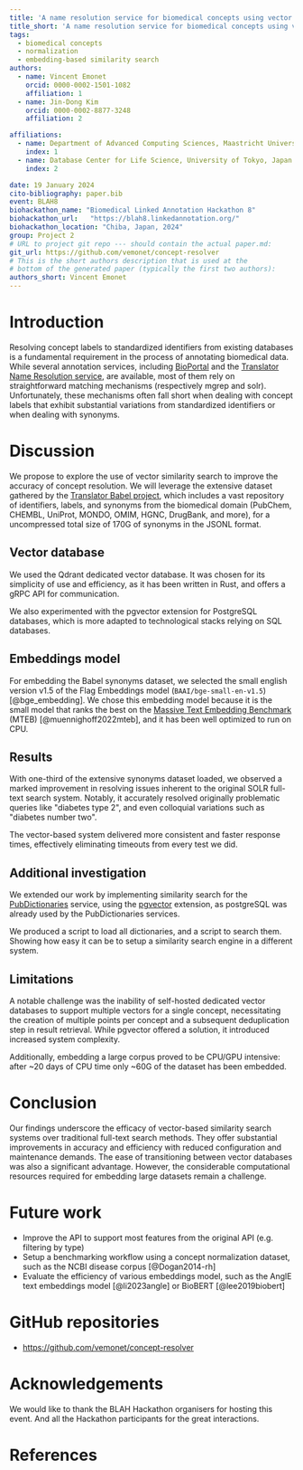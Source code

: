 ```yaml
---
title: 'A name resolution service for biomedical concepts using vector databases and similarity search'
title_short: 'A name resolution service for biomedical concepts using vector databases and similarity search'
tags:
  - biomedical concepts
  - normalization
  - embedding-based similarity search
authors:
  - name: Vincent Emonet
    orcid: 0000-0002-1501-1082
    affiliation: 1
  - name: Jin-Dong Kim
    orcid: 0000-0002-8877-3248
    affiliation: 2

affiliations:
  - name: Department of Advanced Computing Sciences, Maastricht University, The Netherlands
    index: 1
  - name: Database Center for Life Science, University of Tokyo, Japan
    index: 2

date: 19 January 2024
cito-bibliography: paper.bib
event: BLAH8
biohackathon_name: "Biomedical Linked Annotation Hackathon 8"
biohackathon_url:   "https://blah8.linkedannotation.org/"
biohackathon_location: "Chiba, Japan, 2024"
group: Project 2
# URL to project git repo --- should contain the actual paper.md:
git_url: https://github.com/vemonet/concept-resolver
# This is the short authors description that is used at the
# bottom of the generated paper (typically the first two authors):
authors_short: Vincent Emonet
---
```


# Introduction

Resolving concept labels to standardized identifiers from existing databases is a fundamental requirement in the process of annotating biomedical data. While several annotation services, including [BioPortal](https://bioportal.bioontology.org/) and the [Translator Name Resolution service](https://name-resolution-sri.renci.org/docs), are available, most of them rely on straightforward matching mechanisms (respectively mgrep and solr). Unfortunately, these mechanisms often fall short when dealing with concept labels that exhibit substantial variations from standardized identifiers or when dealing with synonyms.

# Discussion

We propose to explore the use of vector similarity search to improve the accuracy of concept resolution. We will leverage the extensive dataset gathered by the [Translator Babel project](https://github.com/TranslatorSRI/Babel), which includes a vast repository of identifiers, labels, and synonyms from the biomedical domain (PubChem, CHEMBL, UniProt, MONDO, OMIM, HGNC, DrugBank, and more), for a uncompressed total size of 170G of synonyms in the JSONL format.

## Vector database

We used the Qdrant dedicated vector database. It was chosen for its simplicity of use and efficiency, as it has been written in Rust, and offers a gRPC API for communication.

We also experimented with the pgvector extension for PostgreSQL databases, which is more adapted to technological stacks relying on SQL databases.

## Embeddings model

For embedding the Babel synonyms dataset, we selected the small english version v1.5 of the Flag Embeddings model (`BAAI/bge-small-en-v1.5`) [@bge_embedding]. We chose this embedding model because it is the small model that ranks the best on the [Massive Text Embedding Benchmark](https://huggingface.co/spaces/mteb/leaderboard) (MTEB) [@muennighoff2022mteb], and it has been well optimized to run on CPU.

## Results

With one-third of the extensive synonyms dataset loaded, we observed a marked improvement in resolving  issues inherent to the original SOLR full-text search system. Notably, it accurately resolved  originally problematic queries like "diabetes type 2", and even colloquial variations such as "diabetes number two".

The vector-based system delivered more consistent and faster response times, effectively eliminating timeouts from every test we did.


## Additional investigation

We extended our work by implementing similarity search for the [PubDictionaries](https://pubdictionaries.org/) service, using the [pgvector](https://github.com/pgvector/pgvector) extension, as postgreSQL was already used by the PubDictionaries services.

We produced a script to load all dictionaries, and a script to search them. Showing how easy it can be to setup a similarity search engine in a different system.

## Limitations

A notable challenge was the inability of self-hosted dedicated vector databases to support multiple vectors for a single concept, necessitating the creation of multiple points per concept and a subsequent deduplication step in result retrieval. While pgvector offered a solution, it introduced increased system complexity. 

Additionally, embedding a large corpus proved to be CPU/GPU intensive: after ~20 days of CPU time only ~60G of the dataset has been embedded.

# Conclusion

Our findings underscore the efficacy of vector-based similarity search  systems over traditional full-text search methods. They offer substantial improvements in accuracy and efficiency with reduced configuration and maintenance demands. The ease of transitioning between vector databases was also a significant advantage. However, the  considerable computational resources required for embedding large  datasets remain a challenge.

# Future work

* Improve the API to support most features from the original API (e.g. filtering by type)
* Setup a benchmarking workflow using a concept normalization dataset, such as the NCBI disease corpus [@Dogan2014-rh]
* Evaluate the efficiency of various embeddings model, such as the AnglE text embeddings model [@li2023angle] or BioBERT [@lee2019biobert]

# GitHub repositories

* https://github.com/vemonet/concept-resolver

# Acknowledgements
We would like to thank the BLAH Hackathon organisers for hosting this event. And all the Hackathon participants for the great interactions.

# References
